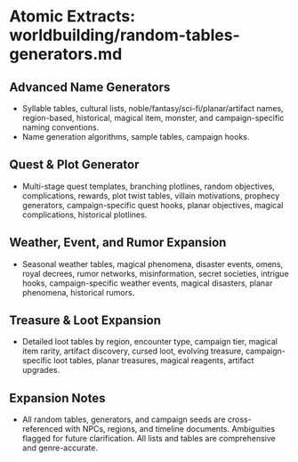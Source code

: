 # Atomic Extracts: worldbuilding/random-tables-generators.md

## Advanced Name Generators
- Syllable tables, cultural lists, noble/fantasy/sci-fi/planar/artifact names, region-based, historical, magical item, monster, and campaign-specific naming conventions.
- Name generation algorithms, sample tables, campaign hooks.

## Quest & Plot Generator
- Multi-stage quest templates, branching plotlines, random objectives, complications, rewards, plot twist tables, villain motivations, prophecy generators, campaign-specific quest hooks, planar objectives, magical complications, historical plotlines.

## Weather, Event, and Rumor Expansion
- Seasonal weather tables, magical phenomena, disaster events, omens, royal decrees, rumor networks, misinformation, secret societies, intrigue hooks, campaign-specific weather events, magical disasters, planar phenomena, historical rumors.

## Treasure & Loot Expansion
- Detailed loot tables by region, encounter type, campaign tier, magical item rarity, artifact discovery, cursed loot, evolving treasure, campaign-specific loot tables, planar treasures, magical reagents, artifact upgrades.

## Expansion Notes
- All random tables, generators, and campaign seeds are cross-referenced with NPCs, regions, and timeline documents. Ambiguities flagged for future clarification. All lists and tables are comprehensive and genre-accurate.
